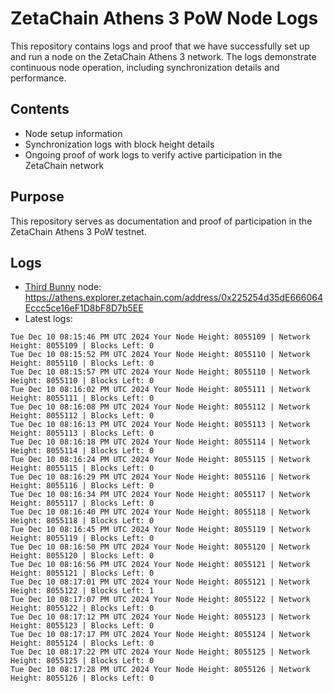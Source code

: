 # ZetaChain Athens 3 PoW Node Logs
This repository contains logs and proof that we have successfully set up and run a node on the ZetaChain Athens 3 network. The logs demonstrate continuous node operation, including synchronization details and performance.

## Contents
- Node setup information
- Synchronization logs with block height details
- Ongoing proof of work logs to verify active participation in the ZetaChain network

## Purpose
This repository serves as documentation and proof of participation in the ZetaChain Athens 3 PoW testnet.

## Logs

- [Third Bunny](https://thirdbunny.xyz/) node: https://athens.explorer.zetachain.com/address/0x225254d35dE666064Eccc5ce16eF1D8bF8D7b5EE
- Latest logs:
```
Tue Dec 10 08:15:46 PM UTC 2024 Your Node Height: 8055109 | Network Height: 8055109 | Blocks Left: 0
Tue Dec 10 08:15:52 PM UTC 2024 Your Node Height: 8055110 | Network Height: 8055110 | Blocks Left: 0
Tue Dec 10 08:15:57 PM UTC 2024 Your Node Height: 8055110 | Network Height: 8055110 | Blocks Left: 0
Tue Dec 10 08:16:02 PM UTC 2024 Your Node Height: 8055111 | Network Height: 8055111 | Blocks Left: 0
Tue Dec 10 08:16:08 PM UTC 2024 Your Node Height: 8055112 | Network Height: 8055112 | Blocks Left: 0
Tue Dec 10 08:16:13 PM UTC 2024 Your Node Height: 8055113 | Network Height: 8055113 | Blocks Left: 0
Tue Dec 10 08:16:18 PM UTC 2024 Your Node Height: 8055114 | Network Height: 8055114 | Blocks Left: 0
Tue Dec 10 08:16:24 PM UTC 2024 Your Node Height: 8055115 | Network Height: 8055115 | Blocks Left: 0
Tue Dec 10 08:16:29 PM UTC 2024 Your Node Height: 8055116 | Network Height: 8055116 | Blocks Left: 0
Tue Dec 10 08:16:34 PM UTC 2024 Your Node Height: 8055117 | Network Height: 8055117 | Blocks Left: 0
Tue Dec 10 08:16:40 PM UTC 2024 Your Node Height: 8055118 | Network Height: 8055118 | Blocks Left: 0
Tue Dec 10 08:16:45 PM UTC 2024 Your Node Height: 8055119 | Network Height: 8055119 | Blocks Left: 0
Tue Dec 10 08:16:50 PM UTC 2024 Your Node Height: 8055120 | Network Height: 8055120 | Blocks Left: 0
Tue Dec 10 08:16:56 PM UTC 2024 Your Node Height: 8055121 | Network Height: 8055121 | Blocks Left: 0
Tue Dec 10 08:17:01 PM UTC 2024 Your Node Height: 8055121 | Network Height: 8055122 | Blocks Left: 1
Tue Dec 10 08:17:07 PM UTC 2024 Your Node Height: 8055122 | Network Height: 8055122 | Blocks Left: 0
Tue Dec 10 08:17:12 PM UTC 2024 Your Node Height: 8055123 | Network Height: 8055123 | Blocks Left: 0
Tue Dec 10 08:17:17 PM UTC 2024 Your Node Height: 8055124 | Network Height: 8055124 | Blocks Left: 0
Tue Dec 10 08:17:22 PM UTC 2024 Your Node Height: 8055125 | Network Height: 8055125 | Blocks Left: 0
Tue Dec 10 08:17:28 PM UTC 2024 Your Node Height: 8055126 | Network Height: 8055126 | Blocks Left: 0
```
